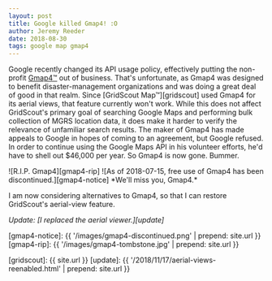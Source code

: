 ```yaml
---
layout: post
title: Google killed Gmap4! :O
author: Jeremy Reeder
date: 2018-08-30
tags: google map gmap4
---
```


Google recently changed its API usage policy, effectively putting the
non-profit [Gmap4™][gmap4] out of business. That's unfortunate, as Gmap4 was
designed to benefit disaster-management organizations and was doing a great
deal of good in that realm. Since [GridScout Map™][gridscout] used Gmap4 for
its aerial views, that feature currently won't work. While this does not affect
GridScout's primary goal of searching Google Maps and performing bulk
collection of MGRS location data, it does make it harder to verify the
relevance of unfamiliar search results. The maker of Gmap4 has made appeals to
Google in hopes of coming to an agreement, but Google refused. In order to
continue using the Google Maps API in his volunteer efforts, he'd have to shell
out $46,000 per year. So Gmap4 is now gone. Bummer.

<div class="gallery" markdown="1">
![R.I.P. Gmap4][gmap4-rip]
![As of 2018-07-15, free use of Gmap4 has been discontinued.][gmap4-notice]
*We'll miss you, Gmap4.*
</div>

I am now considering alternatives to Gmap4, so that I can restore GridScout's
aerial-view feature.

*Update: [I replaced the aerial viewer.][update]*


[gmap4-notice]: {{ '/images/gmap4-discontinued.png' | prepend: site.url }}
[gmap4-rip]:    {{ '/images/gmap4-tombstone.jpg' | prepend: site.url }}

[gmap4]:        https://mappingsupport.com/p/gmap4.php
[gridscout]:    {{ site.url }}
[update]:       {{ '/2018/11/17/aerial-views-reenabled.html' | prepend: site.url }}
